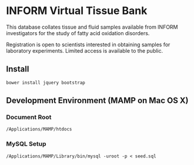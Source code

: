 # INFORM Virtual Tissue Bank

This database collates tissue and fluid samples available from INFORM investigators for the study of fatty acid oxidation disorders.

Registration is open to scientists interested in obtaining samples for laboratory experiments. Limited access is available to the public.

## Install

	bower install jquery bootstrap

## Development Environment (MAMP on Mac OS X)
### Document Root
	/Applications/MAMP/htdocs
### MySQL Setup
    /Applications/MAMP/Library/bin/mysql -uroot -p < seed.sql